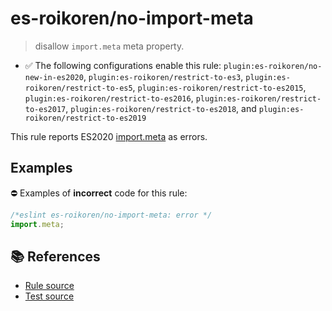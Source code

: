 # es-roikoren/no-import-meta
> disallow `import.meta` meta property.

- ✅ The following configurations enable this rule: `plugin:es-roikoren/no-new-in-es2020`, `plugin:es-roikoren/restrict-to-es3`, `plugin:es-roikoren/restrict-to-es5`, `plugin:es-roikoren/restrict-to-es2015`, `plugin:es-roikoren/restrict-to-es2016`, `plugin:es-roikoren/restrict-to-es2017`, `plugin:es-roikoren/restrict-to-es2018`, and `plugin:es-roikoren/restrict-to-es2019`

This rule reports ES2020 [import.meta](https://github.com/tc39/proposal-import-meta) as errors.

## Examples

⛔ Examples of **incorrect** code for this rule:

```js
/*eslint es-roikoren/no-import-meta: error */
import.meta;
```

## 📚 References

- [Rule source](https://github.com/roikoren755/eslint-plugin-es/blob/v0.0.6/src/rules/no-import-meta.ts)
- [Test source](https://github.com/roikoren755/eslint-plugin-es/blob/v0.0.6/tests/src/rules/no-import-meta.ts)
